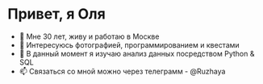 # Привет, я Оля
- 👋 Мне 30 лет, живу и работаю в Москве
- 👀 Интересуюсь фотографией, программированием и квестами
- 🌱 В данный момент я изучаю анализ данных посредством Python & SQL
- 📫 Связаться со мной можно через телеграмм - @Ruzhaya

<!---
Ruzhaya/Ruzhaya is a ✨ special ✨ repository because its `README.md` (this file) appears on your GitHub profile.
You can click the Preview link to take a look at your changes.
--->
